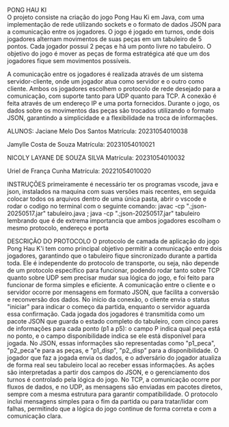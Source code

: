 PONG HAU KI  
O projeto consiste na criação do jogo Pong Hau Ki em Java, com uma implementação de rede utilizando sockets e o formato de dados JSON para a comunicação entre os jogadores. O jogo é jogado em turnos, onde dois jogadores alternam movimentos de suas peças em um tabuleiro de 5 pontos. Cada jogador possui 2 peças e há um ponto livre no tabuleiro. O objetivo do jogo é mover as peças de forma estratégica até que um dos jogadores fique sem movimentos possíveis.

A comunicação entre os jogadores é realizada através de um sistema servidor-cliente, onde um jogador atua como servidor e o outro como cliente. Ambos os jogadores escolhem o protocolo de rede desejado para a comunicação, com suporte tanto para UDP quanto para TCP. A conexão é feita através de um endereço IP e uma porta fornecidos. Durante o jogo, os dados sobre os movimentos das peças são trocados utilizando o formato JSON, garantindo a simplicidade e a flexibilidade na troca de informações.

ALUNOS:
Jaciane Melo Dos Santos
Matrícula:
20231054010038

Jamylle Costa de Souza
Matrícula:
20231054010021

NICOLY LAYANE DE SOUZA SILVA
Matrícula:
20231054010032

Uriel de França Cunha
Matrícula:
20221054010020

INSTRUÇÕES
primeiramente é necessário ter os programas vscode, java e json, instalados na maquina com suas versões mais recentes, em seguida colocar todos os arquivos dentro de uma única pasta, abrir o vscode e rodar o codigo no terminal com o seguinte comando: javac -cp ".;json-20250517.jar" tabuleiro.java ; java -cp ".;json-20250517.jar" tabuleiro
lembrando que é de extrema importancia que ambos jogadores escolham o mesmo protocolo, endereço e porta

DESCRIÇÃO DO PROTOCOLO
O protocolo de camada de aplicação do jogo Pong Hau K'i tem como principal objetivo permitir a comunicação entre dois jogadores, garantindo que o tabuleiro fique sincronizado durante a partida toda. Ele é independente do protocolo de transporte, ou seja, não depende de um protocolo específico para funcionar, podendo rodar tanto sobre TCP quanto sobre UDP sem precisar mudar sua lógica do jogo, e foi feito para funcionar de forma simples e eficiente. A comunicação entre o cliente e o servidor ocorre por mensagens em formato JSON, que facilita a conversão e reconversão dos dados. No início da conexão, o cliente envia o status "iniciar" para indicar o começo da partida, enquanto o servidor aguarda essa confirmação. Cada jogada dos jogadores é transmitida como um pacote JSON que guarda o estado completo do tabuleiro, com cinco pares de informações para cada ponto (p1 a p5): o campo P indica qual peça está no ponto, e o campo disponibilidade indica se ele está disponível para jogada. No JSON, essas informações são representadas como "p1_peca", "p2_peca"e  para as peças, e "p1_disp", "p2_disp" para a disponibilidade. O jogador que faz a jogada envia os dados, e o adversário do jogador atualiza de forma real seu tabuleiro local ao receber essas informações. As ações são interpretadas a partir dos campos do JSON, e o gerenciamento dos turnos é controlado pela lógica do jogo. No TCP, a comunicação ocorre por fluxos de dados, e no UDP, as mensagens são enviadas em pacotes diretos, sempre com a mesma estrutura para garantir compatibilidade. O protocolo inclui mensagens simples para o fim da partida ou para tratar/lidar com falhas, permitindo que a lógica do jogo continue de forma correta e com a comunicação clara.

